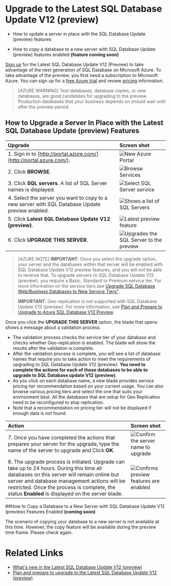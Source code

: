 <properties pageTitle="Upgrade to the Latest SQL Database Update V12 (preview)" description="Upgrade to the Latest SQL Database Update V12 (preview)" services="sql-database" documentationCenter="" authors="sonalmm" manager="jeffreyg" editor=""/>

<tags ms.service="sql-database" ms.devlang="na" ms.topic="article" ms.tgt_pltfrm="na" ms.workload="data-management" ms.date="12/11/2014" ms.author="sonalm"/>



# Upgrade to the Latest SQL Database Update V12 (preview)

- How to update a server in place with the  SQL Database Update (preview) features

- How to copy a database to a new server with SQL Database Update (preview) features enabled **(feature coming soon)**

[Sign up](https://portal.azure.com) for the Latest SQL Database Update V12 (Preview) to take advantage of the next generation of  SQL Database on Microsoft Azure. To take advantage of the preview, you first need a subscription to Microsoft Azure. You can sign up for a [free Azure trial](http://azure.microsoft.com/en-us/pricing/free-trial) and review [pricing](http://azure.microsoft.com/en-us/pricing/details/sql-database) information. 

> [AZURE.WARNING] Test databases, database copies, or new databases, are good candidates for upgrading to the preview. Production databases that your business depends on should wait until after the preview period.

## How to Upgrade a Server In Place with the Latest SQL Database Update (preview) Features ##

| Upgrade  | Screen shot |
| :--- | :--- |
| 1. Sign in to [http://portal.azure.com/](http://portal.azure.com/). | ![New Azure Portal][1] |
| 2. Click **BROWSE**. | ![Browse Services][2] |
| 3.	Click **SQL servers**. A list of SQL Server names is displayed. | ![Select SQL Server service][3] |
| 4. Select the server you want to copy to a new server with  SQL Database Update preview enabled. | ![Shows a list of SQL Servers][4] |
| 5. Click **Latest SQL Database Update V12 (preview)**. | ![Latest preview feature][5] |
| 6. Click **UPGRADE THIS SERVER**. | ![Upgrades the SQL Server to the preview][6] |

> [AZURE.NOTE] **IMPORTANT**: Once you select the upgrade option, your server and the databases within that server will be enabled with SQL Database Update V12 preview features, and you will not be able to reverse that. To upgrade servers to SQL Database Update V12 (preview), you require a Basic, Standard or Premium service tier. For more information on the  service tiers,see [Upgrade SQL Database Web/Business Databases to New Service Tiers"](http://azure.microsoft.com/en-us/documentation/articles/sql-database-upgrade-new-service-tiers/).

> **IMPORTANT**: Geo-replication is not supported with SQL Database Update V12 (preview). For more information, see [Plan and Prepare to Upgrade to Azure SQL Database V12 Preview](http://azure.microsoft.com/en-us/documentation/articles/sql-database-preview-plan-prepare-upgrade).


Once you click the **UPGRADE THIS SERVER** option, the blade that opens shows a message about a validation process. 

- The validation process checks the service tier of your database and checks whether Geo-replication is enabled. The blade will show the results after the validation is complete. 
- After the validation process is complete, you will see a list of database names that require you to take action to meet the requirements of upgrading to SQL Database Update V12 (preview). **You need to complete the actions for each of those databases to be able to upgrade to SQL Database update V12 (preview)**.
- As you click on each database name, a new blade provides service pricing tier recommendation based on your current usage. You can also browse various pricing tiers and select the one that suits your environment best. All the databases that are setup for Geo Replication need to be reconfigured to stop replication. 
- Note that a recommendation on pricing tier will not be displayed if enough data is not found. 

| Action | Screen shot |
| :--- | :--- |
| 7. Once you have completed the actions that prepares your server for the upgrade, type the name of the server to upgrade and Click **OK**. | ![Confirm the server name to upgrade][7] |
| 8. The upgrade process is initiated. Upgrade can take up to 24 hours. During this time all databases on this server will remain online but server and database management actions will be restricted. Once the process is complete, the status **Enabled** is displayed on the server blade. | ![Confirms preview features are enabled][8] |
 

##How to Copy a Database to a New Server with SQL Database Update  V12 (preview) Features Enabled **(coming soon)**

The scenario of copying your database to a new server is not available at this time. However, the copy feature will be available during the preview time frame. Please check again. 

# Related Links  #

-  [What's new in the Latest SQL Database Update V12 (preview)](http://azure.microsoft.com/documentation/articles/sql-database-preview-whats-new/)
- [Plan and prepare to upgrade to the Latest SQL Database Update V12 (preview)](http://azure.microsoft.com/documentation/articles/sql-database-preview-plan-prepare-upgrade/)


<!--Image references-->
[1]: ./media/sql-database-preview-upgrade/firstscreenportal.png
[2]: ./media/sql-database-preview-upgrade/browse.png
[3]: ./media/sql-database-preview-upgrade/sqlserver.png
[4]: ./media/sql-database-preview-upgrade/sqlserverlist.png
[5]: ./media/sql-database-preview-upgrade/latestprview.png
[6]: ./media/sql-database-preview-upgrade/upgrade.png
[7]: ./media/sql-database-preview-upgrade/typeservername.png
[8]: ./media/sql-database-preview-upgrade/enabled.png
